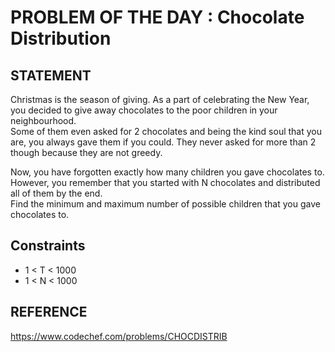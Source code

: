 # PROBLEM OF THE DAY : Chocolate Distribution

## STATEMENT 

Christmas is the season of giving. As a part of celebrating the New Year, you decided to give away
chocolates to the poor children in your neighbourhood.<br>
Some of them even asked for 2 chocolates and being the kind soul that you are, you always gave them
if you could. They never asked for more than 2 though because they are not greedy.<br>

Now, you have forgotten exactly how many children you gave chocolates to. However, you remember
that you started with N chocolates and distributed all of them by the end.<br>
Find the minimum and maximum number of possible children that you gave chocolates to.

## Constraints
* 1 < T < 1000 <br>
* 1 < N < 1000

## REFERENCE 

https://www.codechef.com/problems/CHOCDISTRIB